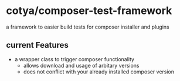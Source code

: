 cotya/composer-test-framework
=============================

a framework to easier build tests for composer installer and plugins


## current Features

* a wrapper class to trigger composer functionality
    - allows download and usage of arbitary versions
    - does not conflict with your already installed composer version


